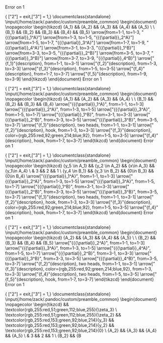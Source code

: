 Error on 1

{ ["2"] = exit,["3"] = 1,} 
\documentclass{standalone}
\input{/home/zack/.pandoc/custom/preamble_common}
\begin{document}
\nopagecolor
\begin{tikzcd}
    {A_1} && {A_2} && {A_3} && {A_4} && {A_5} \\
    \\
{B_1} && {B_2} && {B_3} && {B_4} && {B_5}
    \arrow[from=1-1, to=1-3, "{{{\partial}}_1^A}"]
    \arrow[from=1-3, to=1-5, "{{{\partial}}_2^A}"]
    \arrow[from=1-5, to=1-7, "{{{\partial}}_3^A}"]
    \arrow[from=1-7, to=1-9, "{{{\partial}}_4^A}"]
    \arrow[from=3-1, to=3-3, "{{{\partial}}_1^B}"]
    \arrow[from=3-3, to=3-5, "{{{\partial}}_2^B}"]
    \arrow[from=3-5, to=3-7, "{{{\partial}}_3^B}"]
    \arrow[from=3-7, to=3-9, "{{{\partial}}_4^B}"]
    \arrow["{f_1}"{description}, from=1-1, to=3-1]
    \arrow["{f_2}"{description}, from=1-3, to=3-3]
    \arrow["{f_3}"{description}, from=1-5, to=3-5]
    \arrow["{f_4}"{description}, from=1-7, to=3-7]
    \arrow["{f_5}"{description}, from=1-9, to=3-9]
\end{tikzcd}
\end{document}
Error on 1

{ ["2"] = exit,["3"] = 1,} 
\documentclass{standalone}
\input{/home/zack/.pandoc/custom/preamble_common}
\begin{document}
\nopagecolor
\begin{tikzcd}
    {A_1} && {A_2} && {A_3} && {A_4} \\
    \\
    {B_1} && {B_2} && {B_3} && {B_4}
    \arrow["{{{\partial}}_1^A}", from=1-1, to=1-3]
    \arrow["{{{\partial}}_2^A}", from=1-3, to=1-5]
    \arrow["{{{\partial}}_3^A}", from=1-5, to=1-7]
    \arrow["{{{\partial}}_1^B}", from=3-1, to=3-3]
    \arrow["{{{\partial}}_2^B}", from=3-3, to=3-5]
    \arrow["{{{\partial}}_3^B}", from=3-5, to=3-7]
    \arrow["{f_1}"{description}, two heads, from=1-1, to=3-1]
    \arrow["{f_2}"{description}, hook, from=1-3, to=3-3]
    \arrow["{f_3}"{description}, color={rgb,255:red,92;green,214;blue,92}, from=1-5, to=3-5]
    \arrow["{f_4}"{description}, hook, from=1-7, to=3-7]
\end{tikzcd}
\end{document}
Error on 1

{ ["2"] = exit,["3"] = 1,} 
\documentclass{standalone}
\input{/home/zack/.pandoc/custom/preamble_common}
\begin{document}
\nopagecolor
\begin{tikzcd}
    {y_5 \in A_1} && {y_2 \in A_2} && {x\in A_3} && {y_1\in A_4} \\
    & 3 && 2 && 1 \\
    {y_4 \in B_1} && {y_3 \in B_2} && {0\in B_3} && {0\in B_4}
    \arrow["{{{\partial}}_1^A}", from=1-1, to=1-3]
    \arrow["{{{\partial}}_2^A}", from=1-3, to=1-5]
    \arrow["{{{\partial}}_3^A}", from=1-5, to=1-7]
    \arrow["{{{\partial}}_1^B}", from=3-1, to=3-3]
    \arrow["{{{\partial}}_2^B}", from=3-3, to=3-5]
    \arrow["{{{\partial}}_3^B}", from=3-5, to=3-7]
    \arrow["{f_1}"{description}, two heads, from=1-1, to=3-1]
    \arrow["{f_2}"{description}, hook, from=1-3, to=3-3]
    \arrow["{f_3}"{description}, color={rgb,255:red,92;green,214;blue,92}, from=1-5, to=3-5]
    \arrow["{f_4}"{description}, hook, from=1-7, to=3-7]
\end{tikzcd}
\end{document}
Error on 1

{ ["2"] = exit,["3"] = 1,} 
\documentclass{standalone}
\input{/home/zack/.pandoc/custom/preamble_common}
\begin{document}
\nopagecolor
\begin{tikzcd}
    {A_2} && {A_3} && {A_4} && {A_5} \\
    \\
    {B_2} && {B_3} && {B_4} && {B_5}
    \arrow["{{{\partial}}_2^A}", from=1-1, to=1-3]
    \arrow["{{{\partial}}_3^A}", from=1-3, to=1-5]
    \arrow["{{{\partial}}_4^A}", from=1-5, to=1-7]
    \arrow["{{{\partial}}_2^B}", from=3-1, to=3-3]
    \arrow["{{{\partial}}_3^B}", from=3-3, to=3-5]
    \arrow["{{{\partial}}_4^B}", from=3-5, to=3-7]
    \arrow["{f_2}"{description}, two heads, from=1-1, to=3-1]
    \arrow["{f_3}"{description}, color={rgb,255:red,92;green,214;blue,92}, from=1-3, to=3-3]
    \arrow["{f_4}"{description}, two heads, from=1-5, to=3-5]
    \arrow["{f_5}"{description}, hook, from=1-7, to=3-7]
\end{tikzcd}
\end{document}
Error on 1

{ ["2"] = exit,["3"] = 1,} 
\documentclass{standalone}
\input{/home/zack/.pandoc/custom/preamble_common}
\begin{document}
\nopagecolor
\begin{tikzcd}
    && \textcolor{rgb,255:red,51;green,112;blue,255}{\zeta_3} \\
    \textcolor{rgb,255:red,51;green,112;blue,255}{\zeta_2} && \textcolor{rgb,255:red,153;green,92;blue,214}{y_3} && \textcolor{rgb,255:red,153;green,92;blue,214}{y_2} && \textcolor{rgb,255:red,153;green,92;blue,214}{0} \\
    {A_2} && {A_3} && {A_4} && {A_5} \\
    & 3 && 2 && 1 \\
    {B_2} && {B